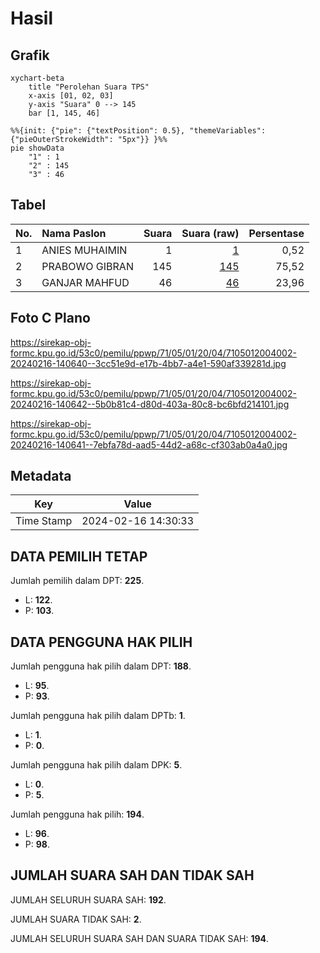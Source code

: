 # Hasil

## Grafik

```mermaid
xychart-beta
    title "Perolehan Suara TPS"
    x-axis [01, 02, 03]
    y-axis "Suara" 0 --> 145
    bar [1, 145, 46]
```

```mermaid
%%{init: {"pie": {"textPosition": 0.5}, "themeVariables": {"pieOuterStrokeWidth": "5px"}} }%%
pie showData
    "1" : 1
    "2" : 145
    "3" : 46
```

## Tabel

| No. | Nama Paslon    | Suara | Suara (raw) | Persentase |
|:--- |:-------------- | -----:| -----------:| ----------:|
| 1   | ANIES MUHAIMIN | 1     | [1][p-1]    | 0,52       |
| 2   | PRABOWO GIBRAN | 145   | [145][p-2]  | 75,52      |
| 3   | GANJAR MAHFUD  | 46    | [46][p-3]   | 23,96      |


[p-1]: https://github.com/gigit-pemilu/pemilu-2024-71-sulawesi-utara/blob/main/pilpres/hitung-suara/sub/71-sulawesi-utara/sub/05-minahasa-selatan/sub/01-modoinding/sub/2004-pinasungkulan/sub/002-tps/sub/paslon-1.txt
[p-2]: https://github.com/gigit-pemilu/pemilu-2024-71-sulawesi-utara/blob/main/pilpres/hitung-suara/sub/71-sulawesi-utara/sub/05-minahasa-selatan/sub/01-modoinding/sub/2004-pinasungkulan/sub/002-tps/sub/paslon-2.txt
[p-3]: https://github.com/gigit-pemilu/pemilu-2024-71-sulawesi-utara/blob/main/pilpres/hitung-suara/sub/71-sulawesi-utara/sub/05-minahasa-selatan/sub/01-modoinding/sub/2004-pinasungkulan/sub/002-tps/sub/paslon-3.txt

## Foto C Plano

https://sirekap-obj-formc.kpu.go.id/53c0/pemilu/ppwp/71/05/01/20/04/7105012004002-20240216-140640--3cc51e9d-e17b-4bb7-a4e1-590af339281d.jpg

https://sirekap-obj-formc.kpu.go.id/53c0/pemilu/ppwp/71/05/01/20/04/7105012004002-20240216-140642--5b0b81c4-d80d-403a-80c8-bc6bfd214101.jpg

https://sirekap-obj-formc.kpu.go.id/53c0/pemilu/ppwp/71/05/01/20/04/7105012004002-20240216-140641--7ebfa78d-aad5-44d2-a68c-cf303ab0a4a0.jpg


## Metadata

| Key        | Value               |
| ---------- | ------------------- |
| Time Stamp | 2024-02-16 14:30:33 |


## DATA PEMILIH TETAP

Jumlah pemilih dalam DPT: **225**.
 * L: **122**.
 * P: **103**.

## DATA PENGGUNA HAK PILIH

Jumlah pengguna hak pilih dalam DPT: **188**.
 * L: **95**.
 * P: **93**.

Jumlah pengguna hak pilih dalam DPTb: **1**.
 * L: **1**.
 * P: **0**.

Jumlah pengguna hak pilih dalam DPK: **5**.
 * L: **0**.
 * P: **5**.

Jumlah pengguna hak pilih: **194**.
 * L: **96**.
 * P: **98**.

## JUMLAH SUARA SAH DAN TIDAK SAH

JUMLAH SELURUH SUARA SAH: **192**.

JUMLAH SUARA TIDAK SAH: **2**.

JUMLAH SELURUH SUARA SAH DAN SUARA TIDAK SAH: **194**.



